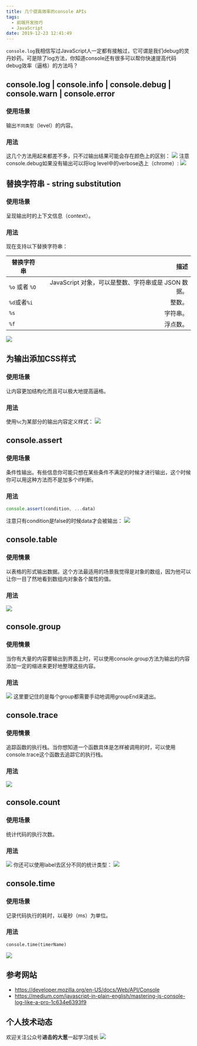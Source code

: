 ```yaml
---
title: 几个提高效率的console APIs
tags:
  - 前端开发技巧
  - JavaScript
date: 2019-12-23 12:41:49
---
```


`console.log`我相信写过JavaScript人一定都有接触过，它可谓是我们debug的灵丹妙药。可是除了log方法，你知道console还有很多可以帮你快速提高代码debug效率（逼格）的方法吗？
## console.log | console.info | console.debug | console.warn | console.error
### 使用场景
输出`不同类型`（level）的内容。
### 用法
这几个方法用起来都差不多，只不过输出结果可能会存在颜色上的区别：
![](/images/console/level.png)
注意console.debug如果没有输出可以将log level中的verbose选上（chrome）:
![](/images/console/level-verbose.png)
<!-- more --> 
## 替换字符串 - string substitution
### 使用场景
呈现输出时的上下文信息（context）。
### 用法
现在支持以下替换字符串：

| 替换字符串     |                                                描述 |
| -------------- | --------------------------------------------------: |
| `%o` 或者 `%O` | JavaScript 对象，可以是整数、字符串或是 JSON 数据。 |
| `%d`或者`%i`   |                                              整数。 |
| `%s`           |                                            字符串。 |
| `%f`           |                                            浮点数。 |

![](/images/console/string-substitution.png)

## 为输出添加CSS样式
### 使用场景
让内容更加结构化而且可以极大地提高逼格。
### 用法
使用`%c`为某部分的输出内容定义样式：
![](/images/console/css.png)

## console.assert
### 使用场景
条件性输出。有些信息你可能只想在某些条件不满足的时候才进行输出，这个时候你可以用这种方法而不是加多个if判断。
### 用法
```javascript
console.assert(condition, ...data)
```
注意只有condition是false的时候data才会被输出：
![](/images/console/assert.png)

## console.table
### 使用情景
以表格的形式输出数据。这个方法最适用的场景我觉得是对象的数组，因为他可以让你一目了然地看到数组内对象各个属性的值。
### 用法
![](/images/console/table.png)

## console.group
### 使用情景
当你有大量的内容要输出到界面上时，可以使用console.group方法为输出的内容添加一定的缩进来更好地整理这些内容。
### 用法
![](/images/console/group.png)
这里要记住的是每个group都需要手动地调用groupEnd来退出。

## console.trace
### 使用情景
追踪函数的执行栈。当你想知道一个函数具体是怎样被调用的时，可以使用console.trace这个函数去追踪它的执行栈。
### 用法
![](/images/console/trace.png)

## console.count
### 使用场景
统计代码的执行次数。
### 用法
![](/images/console/count.png)
你还可以使用label去区分不同的统计类型：
![](/images/console/label-count.png)

## console.time
### 使用场景
记录代码执行的耗时，以毫秒（ms）为单位。
### 用法
```
console.time(timerName)
```
![](/images/console/time.png)

## 参考网站
* https://developer.mozilla.org/en-US/docs/Web/API/Console
* https://medium.com/javascript-in-plain-english/mastering-js-console-log-like-a-pro-1c634e6393f9

## 个人技术动态
欢迎关注公众号**进击的大葱**一起学习成长
![](/images/wechat_qr.jpg)
